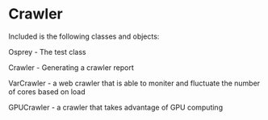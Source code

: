 Crawler
=======

Included is the following classes and objects:

Osprey - The test class

Crawler - Generating a crawler report

VarCrawler - a web crawler that is able to moniter and fluctuate the number of cores based on load

GPUCrawler - a crawler that takes advantage of GPU computing
